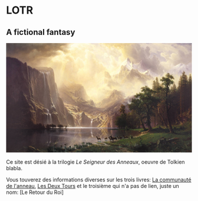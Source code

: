 # LOTR

## A fictional fantasy

![image](image/Hideaway.jpg)

Ce site est désié à la trilogie *Le Seigneur des Anneaux*, oeuvre de Tolkien blabla.

Vous touverez des informations diverses sur les trois livres: 
[La communauté de l'anneau](Exposants.md),
[Les Deux Tours](LesDeuxTours.md)
et le troisième qui n'a pas de lien, juste un nom: 
[Le Retour du Roi]
